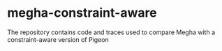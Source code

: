 # megha-constraint-aware
The repository contains code and traces used to compare Megha with a constraint-aware version of Pigeon
